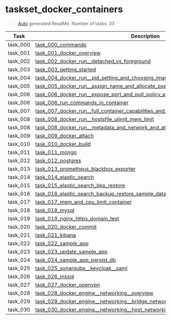 # taskset_docker_containers

> [Auto](https://github.com/codeaprendiz/learn_fullstack/blob/main/home/php/intermediate/taskset_intermediate_php/task_004_createGlobalMarkdownTable/generate-readme.php) generated ReadMe. Number of tasks: 33

| Task     | Description                                                                                                                                                                                                |
|----------|------------------------------------------------------------------------------------------------------------------------------------------------------------------------------------------------------------|
| task_000 | [task_000_commands](taskset_docker_containers/task_000_commands)                                                                                                                                           |
| task_001 | [task_001_docker_overview](taskset_docker_containers/task_001_docker_overview)                                                                                                                             |
| task_002 | [task_002_docker_run__detached_vs_foreground](taskset_docker_containers/task_002_docker_run__detached_vs_foreground)                                                                                       |
| task_003 | [task_003_getting_started](taskset_docker_containers/task_003_getting_started)                                                                                                                             |
| task_004 | [task_004_docker_run__pid_setting_and_choosing_image_with_tag](taskset_docker_containers/task_004_docker_run__pid_setting_and_choosing_image_with_tag)                                                     |
| task_005 | [task_005_docker_run__assign_name_and_allocate_pseudo_tty](taskset_docker_containers/task_005_docker_run__assign_name_and_allocate_pseudo_tty)                                                             |
| task_006 | [task_006_docker_run__expose_port_and_pull_policy_and_environment_vars](taskset_docker_containers/task_006_docker_run__expose_port_and_pull_policy_and_environment_vars)                                   |
| task_006 | [task_006_run_commands_in_container](taskset_docker_containers/task_006_run_commands_in_container)                                                                                                         |
| task_007 | [task_007_docker_run__full_container_capabilities_and_set_working_dir_and_volume_mounts](taskset_docker_containers/task_007_docker_run__full_container_capabilities_and_set_working_dir_and_volume_mounts) |
| task_008 | [task_008_docker_run__hostsfile_ulimit_mem_limit](taskset_docker_containers/task_008_docker_run__hostsfile_ulimit_mem_limit)                                                                               |
| task_008 | [task_008_docker_run__metadata_and_network_and_attach_to_stdout](taskset_docker_containers/task_008_docker_run__metadata_and_network_and_attach_to_stdout)                                                 |
| task_009 | [task_009_docker_attach](taskset_docker_containers/task_009_docker_attach)                                                                                                                                 |
| task_010 | [task_010_docker_build](taskset_docker_containers/task_010_docker_build)                                                                                                                                   |
| task_011 | [task_011_mongo](taskset_docker_containers/task_011_mongo)                                                                                                                                                 |
| task_012 | [task_012_postgres](taskset_docker_containers/task_012_postgres)                                                                                                                                           |
| task_013 | [task_013_prometheus_blackbox_exporter](taskset_docker_containers/task_013_prometheus_blackbox_exporter)                                                                                                   |
| task_014 | [task_014_elastic_search](taskset_docker_containers/task_014_elastic_search)                                                                                                                               |
| task_015 | [task_015_elastic_search_bkp_restore](taskset_docker_containers/task_015_elastic_search_bkp_restore)                                                                                                       |
| task_016 | [task_016_elastic_search_backup_restore_sample_data](taskset_docker_containers/task_016_elastic_search_backup_restore_sample_data)                                                                         |
| task_017 | [task_017_mem_and_cpu_limit_container](taskset_docker_containers/task_017_mem_and_cpu_limit_container)                                                                                                     |
| task_018 | [task_018_mysql](taskset_docker_containers/task_018_mysql)                                                                                                                                                 |
| task_019 | [task_019_nginx_https_domain_test](taskset_docker_containers/task_019_nginx_https_domain_test)                                                                                                             |
| task_020 | [task_020_docker_commit](taskset_docker_containers/task_020_docker_commit)                                                                                                                                 |
| task_021 | [task_021_kibana](taskset_docker_containers/task_021_kibana)                                                                                                                                               |
| task_022 | [task_022_sample_app](taskset_docker_containers/task_022_sample_app)                                                                                                                                       |
| task_023 | [task_023_update_sample_app](taskset_docker_containers/task_023_update_sample_app)                                                                                                                         |
| task_024 | [task_024_sample_app_persist_db](taskset_docker_containers/task_024_sample_app_persist_db)                                                                                                                 |
| task_025 | [task_025_sonarqube__keycloak__saml](taskset_docker_containers/task_025_sonarqube__keycloak__saml)                                                                                                         |
| task_026 | [task_026_mssql](taskset_docker_containers/task_026_mssql)                                                                                                                                                 |
| task_027 | [task_027_docker_openvpn](taskset_docker_containers/task_027_docker_openvpn)                                                                                                                               |
| task_028 | [task_028_docker_engine__networking__overview](taskset_docker_containers/task_028_docker_engine__networking__overview)                                                                                     |
| task_029 | [task_029_docker_engine__networking__bridge_network_tutorial](taskset_docker_containers/task_029_docker_engine__networking__bridge_network_tutorial)                                                       |
| task_030 | [task_030_docker_engine__networking__host_networking_tutorial](taskset_docker_containers/task_030_docker_engine__networking__host_networking_tutorial)                                                     |
